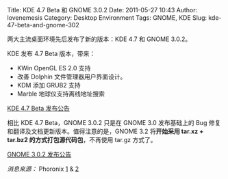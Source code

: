 Title: KDE 4.7 Beta 和 GNOME 3.0.2
Date: 2011-05-27 10:43
Author: lovenemesis
Category: Desktop Environment
Tags: GNOME, KDE
Slug: kde-47-beta-and-gnome-302

两大主流桌面环境先后发布了新的版本：KDE 4.7 和 GNOME 3.0.2。

KDE 发布 4.7 Beta 版本，带来：

-   KWin OpenGL ES 2.0 支持
-   改善 Dolphin 文件管理器用户界面设计。
-   KDM 添加 GRUB2 支持
-   Marble 地球仪支持离线地址搜索

[KDE 4.7 Beta
发布公告](http://www.kde.org/announcements/announce-4.7-beta1.php)

相比 KDE 4.7 Beta，GNOME 3.0.2 只是在 GNOME 3.0 发布基础上的 Bug
修复和翻译及文档更新版本。值得注意的是，GNOME 3.2 将**开始采用 tar.xz +
tar.bz2 的方式打包源代码包**，不再使用 tar.gz 方式了。

[GNOME 3.0.2
发布公告](http://mail.gnome.org/archives/gnome-announce-list/2011-May/msg00039.html)

*消息来源：* Phoronix
[1](http://www.phoronix.com/scan.php?page=news_item&px=OTQ4Nw) &
[2](http://www.phoronix.com/scan.php?page=news_item&px=OTQ5MQ)
